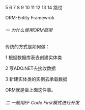 5 6 7 8 9 10 11 12 13 14 跳过



ORM-Entity Framewrok

###### 一 为什么使用ORM框架

传统的方式是如何做：

1 根据数据库表去创建实体类

2 写ADO.NET去接收数据

3 新建实体类的实例去承载数据

ORM就是做上面这件事。

###### 二 一般用EF Code First模式进行开发





